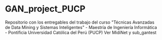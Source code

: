 # GAN_project_PUCP
Repositorio con los entregables del trabajo del curso "Técnicas Avanzadas de Data Mining y Sistemas Inteligentes" - Maestría de Ingeniería Informática - Pontificia Universidad Católica del Perú (PUCP)
 Ver MidiNet y sub_gantest
